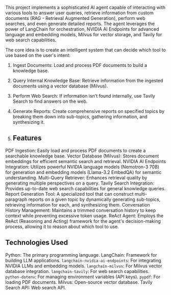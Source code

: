 This project implements a sophisticated AI agent capable of interacting with various tools to answer user queries, retrieve information from custom documents (RAG - Retrieval Augmented Generation), perform web searches, and even generate detailed reports. The agent leverages the power of LangChain for orchestration, NVIDIA AI Endpoints for advanced language and embedding models, Milvus for vector storage, and Tavily for web search capabilities.

The core idea is to create an intelligent system that can decide which tool to use based on the user's intent:

1.  Ingest Documents: Load and process PDF documents to build a knowledge base.
2.  Query Internal Knowledge Base: Retrieve information from the ingested documents using a vector database (Milvus).
3.  Perform Web Search: If information isn't found internally, use Tavily Search to find answers on the web.
4.  Generate Reports: Create comprehensive reports on specified topics by breaking them down into sub-topics, gathering information, and synthesizing it.

5.  ## Features

PDF Ingestion: Easily load and process PDF documents to create a searchable knowledge base.
Vector Database (Milvus): Stores document embeddings for efficient semantic search and retrieval.
NVIDIA AI Endpoints Integration: Utilizes powerful NVIDIA language models (Nemotron-3 70B) for generation and embedding models (Llama-3.2 EmbedQA) for semantic understanding.
Multi-Query Retriever: Enhances retrieval quality by generating multiple perspectives on a query.
Tavily Search Integration: Provides up-to-date web search capabilities for general knowledge queries.
Report Generation Tool: A specialized tool that can construct multi-paragraph reports on a given topic by dynamically generating sub-topics, retrieving information for each, and synthesizing them.
Conversation History Management: Maintains a trimmed conversation history to keep context while preventing excessive token usage.
ReAct Agent: Employs the ReAct (Reasoning and Acting) framework for the agent's decision-making process, allowing it to reason about which tool to use.

## Technologies Used
Python: The primary programming language.
LangChain: Framework for building LLM applications.
`langchain-nvidia-ai-endpoints`: For integrating NVIDIA LLMs and embedding models.
`langchain-milvus`: For Milvus vector database integration.
`langchain-tavily`: For web search capabilities.
`python-dotenv`: For managing environment variables (API keys).
`pypdf`: For loading PDF documents.
Milvus: Open-source vector database.
Tavily Search API: Web search API.
